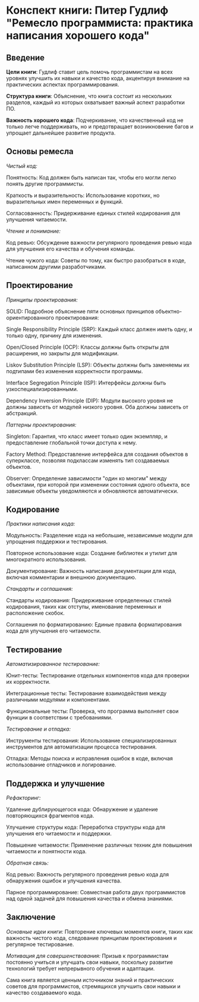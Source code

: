 # Конспект книги: Питер Гудлиф "Ремесло программиста: практика написания хорошего кода"

## Введение

**Цели книги**: Гудлиф ставит цель помочь программистам на всех уровнях улучшить их навыки и качество кода, акцентируя внимание на практических аспектах программирования.

**Структура книги**: Объяснение, что книга состоит из нескольких разделов, каждый из которых охватывает важный аспект разработки ПО.

**Важность хорошего кода**: Подчеркивание, что качественный код не только легче поддерживать, но и предотвращает возникновение багов и упрощает дальнейшее развитие продукта.

## **Основы ремесла**

*Чистый код:*

Понятность: Код должен быть написан так, чтобы его могли легко понять другие программисты.

Краткость и выразительность: Использование коротких, но выразительных имен переменных и функций.

Согласованность: Придерживание единых стилей кодирования для улучшения читаемости.

*Чтение и понимание:*

Код ревью: Обсуждение важности регулярного проведения ревью кода для улучшения его качества и обучения команды.

Чтение чужого кода: Советы по тому, как быстро разобраться в коде, написанном другими разработчиками.

## **Проектирование**

*Принципы проектирования:*

SOLID: Подробное объяснение пяти основных принципов объектно-ориентированного проектирования:

Single Responsibility Principle (SRP): Каждый класс должен иметь одну, и только одну, причину для изменения.

Open/Closed Principle (OCP): Классы должны быть открыты для расширения, но закрыты для модификации.

Liskov Substitution Principle (LSP): Объекты должны быть заменяемы их подтипами без изменения корректности программы.

Interface Segregation Principle (ISP): Интерфейсы должны быть узкоспециализированными.

Dependency Inversion Principle (DIP): Модули высокого уровня не должны зависеть от модулей низкого уровня. Оба должны зависеть от абстракций.

*Паттерны проектирования:*

Singleton: Гарантия, что класс имеет только один экземпляр, и предоставление глобальной точки доступа к нему.

Factory Method: Предоставление интерфейса для создания объектов в суперклассе, позволяя подклассам изменять тип создаваемых объектов.

Observer: Определение зависимости "один ко многим" между объектами, при которой при изменении состояния одного объекта, все зависимые объекты уведомляются и обновляются автоматически.

## **Кодирование**

*Практики написания кода:*

Модульность: Разделение кода на небольшие, независимые модули для упрощения поддержки и тестирования.

Повторное использование кода: Создание библиотек и утилит для многократного использования.

Документирование: Важность написания документации для кода, включая комментарии и внешнюю документацию.

*Стандарты и соглашения:*

Стандарты кодирования: Придерживание определенных стилей кодирования, таких как отступы, именование переменных и расположение скобок.

Соглашения по форматированию: Единые правила форматирования кода для улучшения его читаемости.

## **Тестирование**

*Автоматизированное тестирование:*

Юнит-тесты: Тестирование отдельных компонентов кода для проверки их корректности.

Интеграционные тесты: Тестирование взаимодействия между различными модулями и компонентами.

Функциональные тесты: Проверка, что программа выполняет свои функции в соответствии с требованиями.

*Тестирование и отладка:*

Инструменты тестирования: Использование специализированных инструментов для автоматизации процесса тестирования.

Отладка: Методы поиска и исправления ошибок в коде, включая использование отладчиков и логирование.

## **Поддержка и улучшение**

*Рефакторинг:*

Удаление дублирующегося кода: Обнаружение и удаление повторяющихся фрагментов кода.

Улучшение структуры кода: Переработка структуры кода для улучшения его читаемости и поддержки.

Повышение читаемости: Применение различных техник для повышения читаемости и понятности кода.

*Обратная связь:*

Код ревью: Важность регулярного проведения ревью кода для обнаружения ошибок и улучшения качества.

Парное программирование: Совместная работа двух программистов над одной задачей для повышения качества и обмена знаниями.

## **Заключение**

*Основные идеи книги:* Повторение ключевых моментов книги, таких как важность чистого кода, следование принципам проектирования и регулярное тестирование.

*Мотивация для совершенствования:* Призыв к программистам постоянно учиться и улучшать свои навыки, поскольку развитие технологий требует непрерывного обучения и адаптации.

Сама книга является ценным источником знаний и практических советов для программистов, стремящихся улучшить свои навыки и качество создаваемого кода.

